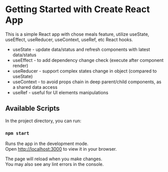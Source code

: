 # Getting Started with Create React App

This is a simple React app with chose meals feature, utilize useState, useEffect, useReducer, useContext, useRef, etc React hooks.

* useState - update data/status and refresh components with latest data/status
* useEffect - to add dependency change check (execute after component render)
* useReducer - support complex states change in object (compared to useState)
* useContext - to avoid props chain in deep parent/child components, as a shared data access
* useRef - useful for UI elements manipulations

## Available Scripts

In the project directory, you can run:

### `npm start`

Runs the app in the development mode.\
Open [http://localhost:3000](http://localhost:3000) to view it in your browser.

The page will reload when you make changes.\
You may also see any lint errors in the console.

